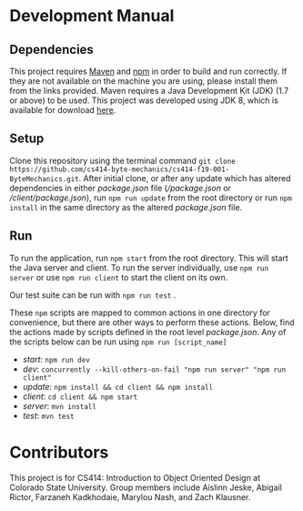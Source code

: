 # Development Manual

## Dependencies
This project requires [Maven](https://maven.apache.org/download.cgi) and [npm](https://nodejs.org/en/) in order to build and run correctly. If they are not available on the machine you are using, please install them from the links provided. Maven requires a Java Development Kit (JDK) (1.7 or above) to be used. This project was developed using JDK 8, which is available for download [here](https://www.oracle.com/technetwork/java/javase/downloads/jdk8-downloads-2133151.html).

## Setup
Clone this repository using the terminal command `git clone https://github.com/cs414-byte-mechanics/cs414-f19-001-ByteMechanics.git`. After initial clone, or after any update which has altered dependencies in either *package.json* file (*/package.json* or */client/package.json*), run `npm run update` from the root directory or run `npm install` in the same directory as the altered *package.json* file.

## Run
To run the application, run `npm start` from the root directory. This will start the Java server and client. To run the server individually, use `npm run server` or use `npm run client` to start the client on its own. 

Our test suite can be run with `npm run test` .

These `npm` scripts are mapped to common actions in one directory for convenience, but there are other ways to perform these actions. Below, find the actions made by scripts defined in the root level *package.json*. Any of the scripts below can be run using `npm run [script_name]`

- *start*: `npm run dev` 
- *dev*: `concurrently --kill-others-on-fail "npm run server" "npm run client"`
- *update*: `npm install && cd client && npm install`
- *client*: `cd client && npm start`
- *server*: `mvn install`
- *test*: `mvn test`

# Contributors
This project is for CS414: Introduction to Object Oriented Design at Colorado State University. Group members include Aislinn Jeske, Abigail Rictor, Farzaneh Kadkhodaie, Marylou Nash, and Zach Klausner.
